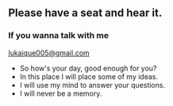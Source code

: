 ## Please have a seat and hear it.
### If you wanna talk with me
lukaique005@gmail.com

- So how's your day, good enough for you?
- In this place I will place some of my ideas.
- I will use my mind to answer your questions.
- I will never be a memory.
